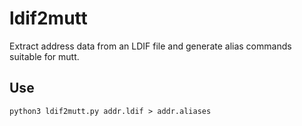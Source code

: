 # ldif2mutt

Extract address data from an LDIF file and generate alias commands suitable for mutt.

## Use

```
python3 ldif2mutt.py addr.ldif > addr.aliases
```
